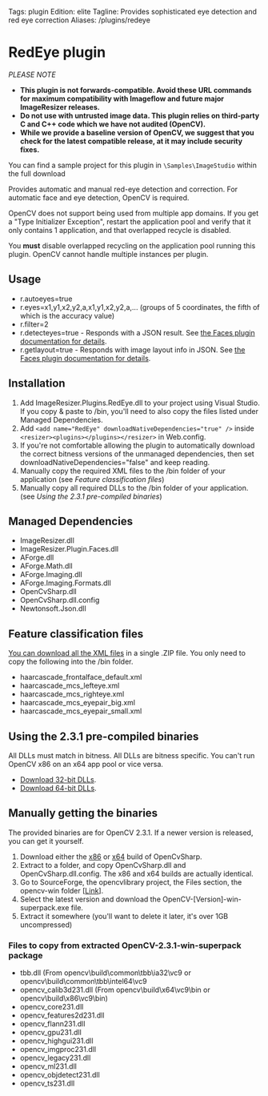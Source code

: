 Tags: plugin
Edition: elite
Tagline: Provides sophisticated eye detection and red eye correction
Aliases: /plugins/redeye


# RedEye plugin

*PLEASE NOTE*
* **This plugin is not forwards-compatible. Avoid these URL commands for maximum compatibility with Imageflow and future major ImageResizer releases.**
* **Do not use with untrusted image data. This plugin relies on third-party C and C++ code which we have not audited (OpenCV).**
* **While we provide a baseline version of OpenCV, we suggest that you check for the latest compatible release, at it may include security fixes.**

You can find a sample project for this plugin in `\Samples\ImageStudio` within the full download 

Provides automatic and manual red-eye detection and correction. For automatic face and eye detection, OpenCV is required.

OpenCV does not support being used from multiple app domains. If you get a "Type Initializer Exception", restart the application pool and verify that it only contains 1 application, and that overlapped recycle is disabled.

You **must** disable overlapped recycling on the application pool running this plugin. OpenCV cannot handle multiple instances per plugin.


## Usage

* r.autoeyes=true
* r.eyes=x1,y1,x2,y2,a,x1,y1,x2,y2,a,... (groups of 5 coordinates, the fifth of which is the accuracy value)
* r.filter=2
* r.detecteyes=true - Responds with a JSON result. See [the Faces plugin documentation for details](/plugins/faces).
* r.getlayout=true - Responds with image layout info in JSON. See [the Faces plugin documentation for details](/plugins/faces).

## Installation

1. Add ImageResizer.Plugins.RedEye.dll to your project using Visual Studio. If you copy & paste to /bin, you'll need to also copy the files listed under Managed Dependencies.
2. Add `<add name="RedEye" downloadNativeDependencies="true" />` inside `<resizer><plugins></plugins></resizer>` in Web.config.
3. If you're not comfortable allowing the plugin to automatically download the correct bitness versions of the unmanaged dependencies, then set downloadNativeDependencies="false" and keep reading.
3. Manually copy the required XML files to the /bin folder of your application (see *Feature classification files*)
4. Manually copy all required DLLs to the /bin folder of your application. (see *Using the 2.3.1 pre-compiled binaries*)



## Managed Dependencies

* ImageResizer.dll
* ImageResizer.Plugin.Faces.dll
* AForge.dll
* AForge.Math.dll
* AForge.Imaging.dll
* AForge.Imaging.Formats.dll 
* OpenCvSharp.dll
* OpenCvSharp.dll.config
* Newtonsoft.Json.dll


## Feature classification files

[You can download all the XML files](http://downloads.imageresizing.net/OpenCV-2.3.1-all-cascades.zip) in a single .ZIP file. You only need to copy the following into the /bin folder.

* haarcascade\_frontalface\_default.xml
* haarcascade\_mcs\_lefteye.xml
* haarcascade\_mcs\_righteye.xml
* haarcascade\_mcs\_eyepair_big.xml
* haarcascade\_mcs\_eyepair\_small.xml

## Using the 2.3.1 pre-compiled binaries

All DLLs must match in bitness. All DLLs are bitness specific. You can't run OpenCV x86 on an x64 app pool or vice versa.

* [Download 32-bit DLLs](http://downloads.imageresizing.net/OpenCv-min-2.3.1-x86.zip).
* [Download 64-bit DLLs](http://downloads.imageresizing.net/OpenCv-min-2.3.1-x64.zip).

## Manually getting the binaries

The provided binaries are for OpenCV 2.3.1. If a newer version is released, you can get it yourself. 

1. Download either the [x86](http://code.google.com/p/opencvsharp/downloads/detail?name=OpenCvSharp-2.3.1-x86-20120218.zip&can=2&q=) or [x64](http://code.google.com/p/opencvsharp/downloads/detail?name=OpenCvSharp-2.3.1-x64-20120218.zip&can=2&q=) build of OpenCvSharp.
2. Extract to a folder, and copy OpenCvSharp.dll and OpenCvSharp.dll.config. The x86 and x64 builds are actually identical. 
3. Go to SourceForge, the opencvlibrary project, the Files section, the opencv-win folder \[[Link](http://sourceforge.net/projects/opencvlibrary/files/opencv-win/)\].
4. Select the latest version and download the OpenCV-[Version]-win-superpack.exe file. 
5. Extract it somewhere (you'll want to delete it later, it's over 1GB uncompressed)

### Files to copy from extracted OpenCV-2.3.1-win-superpack package

* tbb.dll (From opencv\build\common\tbb\ia32\vc9 or opencv\build\common\tbb\intel64\vc9
* opencv\_calib3d231.dll (From opencv\build\x64\vc9\bin or opencv\build\x86\vc9\bin)
* opencv\_core231.dll
* opencv\_features2d231.dll
* opencv\_flann231.dll
* opencv\_gpu231.dll
* opencv\_highgui231.dll
* opencv\_imgproc231.dll
* opencv\_legacy231.dll
* opencv\_ml231.dll
* opencv\_objdetect231.dll
* opencv\_ts231.dll
